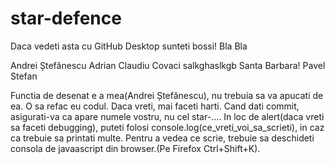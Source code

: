 ﻿star-defence
============

Daca vedeti asta cu GitHub Desktop sunteti bossi!
Bla Bla

Andrei Ștefănescu
Adrian Claudiu Covaci
salkghaslkgb
Santa Barbara!
Pavel Stefan

Functia de desenat e a mea(Andrei Ștefănescu), nu trebuia sa va apucati de ea. O sa refac eu codul. Daca vreti, mai faceti harti.
Cand dati commit, asigurati-va ca apare numele vostru, nu cel star-....
In loc de alert(daca vreti sa faceti debugging), puteti folosi console.log(ce_vreti_voi_sa_scrieti), in caz ca trebuie sa printati multe.
Pentru a vedea ce scrie, trebuie sa deschideti consola de javaascript din browser.(Pe Firefox Ctrl+Shift+K).

